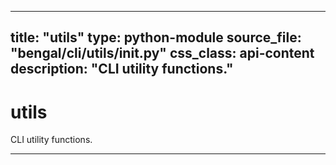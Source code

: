 
---
title: "utils"
type: python-module
source_file: "bengal/cli/utils/__init__.py"
css_class: api-content
description: "CLI utility functions."
---

# utils

CLI utility functions.

---


